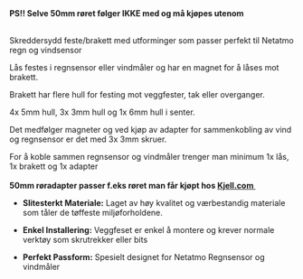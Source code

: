 <!-- Edit this file to change the product description -->

<p> </p>
<p><strong>PS!! Selve 50mm røret følger IKKE med og må kjøpes utenom</strong></p>
<p><br>Skreddersydd feste/brakett med utforminger som passer perfekt til Netatmo regn og vindsensor</p>
<p>Lås festes i regnsensor eller vindmåler og har en magnet for å låses mot brakett.</p>
<p>Brakett har flere hull for festing mot veggfester, tak eller overganger.</p>
<p>4x 5mm hull, 3x 3mm hull og 1x 6mm hull i senter.</p>
<p>Det medfølger magneter og ved kjøp av adapter for sammenkobling av vind og regnsensor er det med 3x 3mm skruer.</p>
<p>For å koble sammen regnsensor og vindmåler trenger man minimum 1x lås, 1x brakett og 1x adapter<br><br><strong>50mm røradapter passer f.eks røret man får kjøpt hos <a rel="noopener noreferrer" title="https://www.kjell.com/no/produkter/lyd-og-bilde/tv-og-tilbehor/antenner-og-tilbehor/festemateriell/fester-stativer/veggfeste-i-aluminium-25-cm-p30963" href="https://www.kjell.com/no/produkter/lyd-og-bilde/tv-og-tilbehor/antenner-og-tilbehor/festemateriell/fester-stativer/veggfeste-i-aluminium-25-cm-p30963" target="_blank">Kjell.com </a></strong></p>
<ul>
<li>
<p><strong>Slitesterkt Materiale:</strong> Laget av høy kvalitet og værbestandig materiale som tåler de tøffeste miljøforholdene.</p>
</li>
<li>
<p><strong>Enkel Installering:</strong> Veggfeset er enkel å montere og krever normale verktøy som skrutrekker eller bits</p>
</li>
<li>
<p><strong>Perfekt Passform:</strong> Spesielt designet for Netatmo Regnsensor og vindmåler</p>
</li>
</ul>
<p> </p>
<p> </p>
<p> </p>